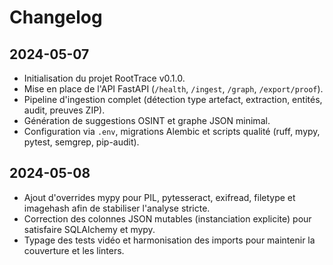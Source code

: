 # Changelog

## 2024-05-07

- Initialisation du projet RootTrace v0.1.0.
- Mise en place de l'API FastAPI (`/health`, `/ingest`, `/graph`, `/export/proof`).
- Pipeline d'ingestion complet (détection type artefact, extraction, entités, audit, preuves ZIP).
- Génération de suggestions OSINT et graphe JSON minimal.
- Configuration via `.env`, migrations Alembic et scripts qualité (ruff, mypy, pytest, semgrep, pip-audit).

## 2024-05-08

- Ajout d'overrides mypy pour PIL, pytesseract, exifread, filetype et imagehash afin de stabiliser l'analyse stricte.
- Correction des colonnes JSON mutables (instanciation explicite) pour satisfaire SQLAlchemy et mypy.
- Typage des tests vidéo et harmonisation des imports pour maintenir la couverture et les linters.
